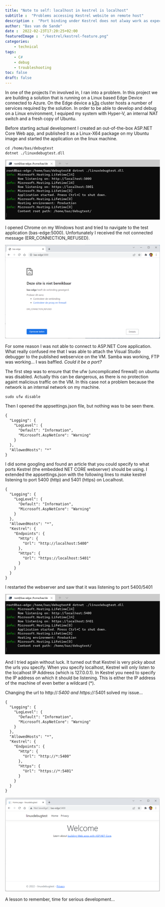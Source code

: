 ```yaml
---
title: "Note to self: localhost in kestrel is localhost"
subtitle :  "Problems accessing Kestrel website on remote host"
description :  "Port binding under Kestrel does not alway work as expected. You need to specify the IP Address as well..."
author: "Bas van de Sande"
date :  2022-02-23T17:20:25+02:00
featuredImage :  "/kestrel/kestrel-feature.png"
categories: 
    - technical
tags: 
    - C#
    - debug
    - troubleshooting
toc: false
draft: false
---
```

In one of the projects I'm involved in, I ran into a problem.  In this project we are building a solution that is running on a Linux based Edge Device connected to Azure. On the Edge device a [k3s](https://k3s.io/) cluster hosts a number of services required by the solution. In order to be able to develop and debug on a Linux environment, I equiped my system with Hyper-V, an internal NAT switch and a fresh copy of Ubuntu.

Before starting actual development I created an out-of-the-box ASP.NET Core Web app, and published it as a Linux-X64 package on my Ubuntu image and started the application on the linux machine.

```
cd /home/bas/debugtest
dotnet ./linuxdebugtest.dll
```

![localhost](/kestrel/kestrel-localhost-5000.png)

I opened Chrome on my Windows host and tried to navigate to the test application (bas-edge:5000). Unfortunately I received the not connected message (ERR_CONNECTION_REFUSED).

![not connected](/kestrel/kestrel-oops.png)

 For some reason I was not able to connect to ASP.NET Core application. What really confused me that I was able to attach the Visual Studio debugger to the published webservice on the VM. Samba was working, FTP was working... I was baffled.  *Could it be a port?*  
 
 The first step was to ensure that the ufw (uncomplicated firewall) on ubuntu was disabled. Actually this can be dangerous, as there is no protection againt malicious traffic on the VM. In this case not a problem because the network is an internal network on my machine. 

 ```
sudo ufw disable
 ```

Then I opened the appsettings.json file, but nothing was to be seen there. 

```
{
  "Logging": {
    "LogLevel": {
      "Default": "Information",
      "Microsoft.AspNetCore": "Warning"
    }
  },
  "AllowedHosts": "*"
}
```

I did some googling and found an article that you could specify to what ports Kestrel (the embedded NET CORE webserver) should be using. I extended the appsettings.json with the following lines to make kestrel listening to port 5400 (http) and 5401 (https) on Localhost.

```
{
  "Logging": {
    "LogLevel": {
      "Default": "Information",
      "Microsoft.AspNetCore": "Warning"
    }
  },
  "AllowedHosts": "*",
  "Kestrel": {
    "Endpoints": {
      "Http": {
        "Url": "http://localhost:5400"
      },
      "Https": {
        "Url": "https://localhost:5401"
      }
    }
  }
}

```
I restarted the webserver and saw that it was listening to port 5400/5401

![localhost](/kestrel/kestrel-localhost.png)

And I tried again without luck. It turned out that Kestrel is very picky about the urls you specify. When you specify localhost, Kestrel will only listen to the localhost IP Address (which is 127.0.0.1). In Kestrel you need to specify the IP address on which it should be listening. This is either the IP address of the machine of even better a wildcard (*).

Changing the url to  http://*:5400 and https://*:5401 solved my issue...

```
{
  "Logging": {
    "LogLevel": {
      "Default": "Information",
      "Microsoft.AspNetCore": "Warning"
    }
  },
  "AllowedHosts": "*",
  "Kestrel": {
    "Endpoints": {
      "Http": {
        "Url": "http://*:5400"
      },
      "Https": {
        "Url": "https://*:5401"
      }
    }
  }
}

```

![](/kestrel/kestrel-connected.png)

A lesson to remember, time for serious development...
